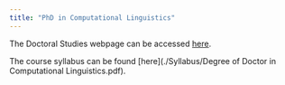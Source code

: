 ```yaml
---
title: "PhD in Computational Linguistics"
---
```

The Doctoral Studies webpage can be accessed [here](https://www.gu.se/en/flov/doctoral-studies).

The course syllabus can be found [here](./Syllabus/Degree of Doctor in Computational Linguistics.pdf).
